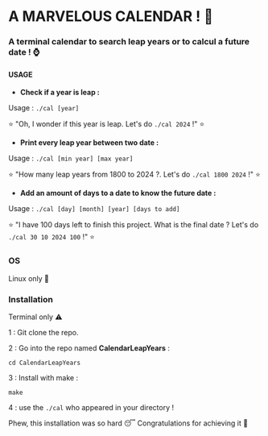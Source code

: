 # A MARVELOUS CALENDAR ! 📆
### A terminal calendar to search leap years or to calcul a future date ! ⌚

#### USAGE
- **Check if a year is leap :**

Usage : ```./cal [year]```

⭐ "Oh, I wonder if this year is leap. Let's do ```./cal 2024``` !" ⭐

- **Print every leap year between two date :**

Usage : ```./cal [min year] [max year]```


⭐ "How many leap years from 1800 to 2024 ?. Let's do ```./cal 1800 2024``` !" ⭐

- **Add an amount of days to a date to know the future date :**

Usage : ```./cal [day] [month] [year] [days to add]```

⭐ "I have 100 days left to finish this project. What is the final date ? Let's do ```./cal 30 10 2024 100``` !" ⭐

### OS
Linux only 🐧

### Installation
Terminal only ⚠️

1 : Git clone the repo.

2 : Go into the repo named **CalendarLeapYears** :
```shell
cd CalendarLeapYears
```
3 : Install with make :
```
make
```
4 : use the ```./cal``` who appeared in your directory !

Phew, this installation was so hard 😴 Congratulations for achieving it 🥳

